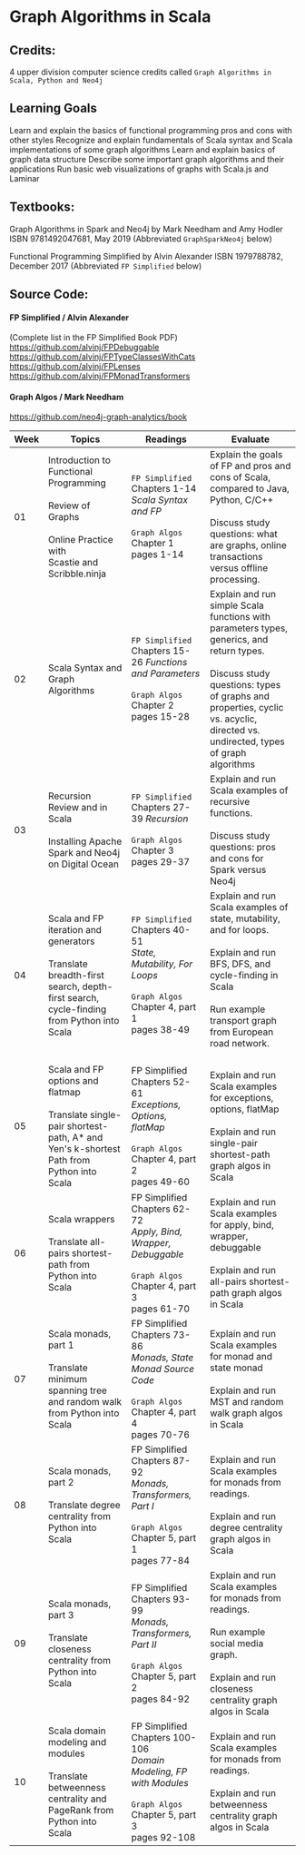 # Graph Algorithms in Scala

## Credits:
4 upper division computer science credits called
`Graph Algorithms in Scala, Python and Neo4j`
## Learning Goals
Learn and explain the basics of functional programming pros and cons with other styles
Recognize and explain fundamentals of Scala syntax and Scala implementations of some graph algorithms
Learn and explain basics of graph data structure
Describe some important graph algorithms and their applications
Run basic web visualizations of graphs with Scala.js and Laminar
## Textbooks:
Graph Algorithms in Spark and Neo4j  by Mark Needham and Amy Hodler
ISBN 9781492047681, May 2019 (Abbreviated `GraphSparkNeo4j` below)

Functional Programming Simplified by Alvin Alexander
ISBN 1979788782, December 2017 (Abbreviated `FP Simplified` below)
## Source Code:

#### FP Simplified / Alvin Alexander
(Complete list in the FP Simplified Book PDF)
https://github.com/alvinj/FPDebuggable
https://github.com/alvinj/FPTypeClassesWithCats
https://github.com/alvinj/FPLenses
https://github.com/alvinj/FPMonadTransformers
#### Graph Algos / Mark Needham
https://github.com/neo4j-graph-analytics/book

| Week | Topics                                                                                                                                | Readings                                                                                                                          | Evaluate                                                                                                                                                                                                                          |
| ---- | ------------------------------------------------------------------------------------------------------------------------------------- | --------------------------------------------------------------------------------------------------------------------------------- | --------------------------------------------------------------------------------------------------------------------------------------------------------------------------------------------------------------------------------- |
| 01   | Introduction to Functional Programming<br><br>Review of Graphs<br><br>Online Practice with <br>Scastie and<br>Scribble.ninja          | `FP Simplified`<br>Chapters 1-14<br>*Scala Syntax and FP*<br><br>`Graph Algos`<br>Chapter 1<br>pages 1-14                         | Explain the goals of FP and pros and cons of Scala, compared to Java, Python, C/C++<br><br>Discuss study questions: what are graphs, online transactions versus offline processing.                                               |
| 02   | Scala Syntax and Graph Algorithms                                                                                                     | `FP Simplified` Chapters 15-26 *Functions and Parameters*<br><br>`Graph Algos`<br>Chapter 2<br>pages 15-28                        | Explain and run simple Scala functions with parameters  types, generics, and return types.<br><br>Discuss study questions: types of graphs and properties, cyclic vs. acyclic, directed vs. undirected, types of graph algorithms |
| 03   | Recursion Review and in Scala<br><br>Installing Apache Spark and Neo4j on Digital Ocean                                               | `FP Simplified` Chapters 27-39 *Recursion*<br><br>`Graph Algos`<br>Chapter 3<br>pages 29-37                                       | Explain and run Scala examples of recursive functions.<br><br>Discuss study questions: pros and cons for Spark versus Neo4j                                                                                                       |
| 04   | Scala and FP iteration and generators<br><br>Translate breadth-first search, depth-first search, cycle-finding from Python into Scala | `FP Simplified` Chapters 40-51<br>*State, Mutability, For Loops*<br><br>`Graph Algos`<br>Chapter 4, part 1<br>pages 38-49         | Explain and run Scala examples of state, mutability, and for loops.<br><br>Explain and run BFS, DFS, and cycle-finding in Scala<br><br>Run example transport graph from European road network.<br><br>                            |
| 05   | Scala and FP options and flatmap<br><br>Translate single-pair shortest-path, A* and Yen's k-shortest Path from Python into Scala      | FP Simplified Chapters 52-61<br>*Exceptions, Options, flatMap*<br><br>`Graph Algos`<br>Chapter 4, part 2<br>pages 49-60           | Explain and run Scala examples for exceptions, options, flatMap<br><br>Explain and run single-pair shortest-path graph algos in Scala                                                                                             |
| 06   | Scala wrappers<br><br>Translate all-pairs shortest-path from Python into Scala                                                        | FP Simplified Chapters 62-72<br>*Apply, Bind, Wrapper, Debuggable*<br><br>`Graph Algos`<br>Chapter 4, part 3<br>pages 61-70       | Explain and run Scala examples for apply, bind, wrapper, debuggable<br><br>Explain and run all-pairs shortest-path graph algos in Scala                                                                                           |
| 07   | Scala monads, part 1<br><br>Translate minimum spanning tree and random walk from Python into Scala                                    | FP Simplified Chapters 73-86<br>*Monads, State Monad Source Code*<br><br>`Graph Algos`<br>Chapter 4, part 4<br>pages 70-76        | Explain and run Scala examples for monad and state monad<br><br>Explain and run MST and random walk graph algos in Scala                                                                                                          |
| 08   | Scala monads, part 2<br><br>Translate degree centrality from Python into Scala                                                        | FP Simplified Chapters 87-92<br>*Monads, Transformers, Part I*<br><br>`Graph Algos`<br>Chapter 5, part 1<br>pages 77-84           | Explain and run Scala examples for monads from readings.<br><br>Explain and run degree centrality graph algos in Scala                                                                                                            |
| 09   | Scala monads, part 3<br><br>Translate closeness centrality from Python into Scala                                                     | FP Simplified Chapters 93-99<br>*Monads, Transformers, Part II*<br><br>`Graph Algos`<br>Chapter 5, part 2<br>pages 84-92          | Explain and run Scala examples for monads from readings.<br><br>Run example social media graph.<br><br>Explain and run closeness centrality graph algos in Scala                                                                  |
| 10   | Scala domain modeling and modules<br><br>Translate betweenness centrality and PageRank from Python into Scala                         | FP Simplified<br>Chapters 100-106<br>*Domain Modeling, FP with Modules*<br><br>`Graph Algos`<br>Chapter 5, part 3<br>pages 92-108 | Explain and run Scala examples for monads from readings.<br><br>Explain and run betweenness centrality graph algos in Scala                                                                                                       |
